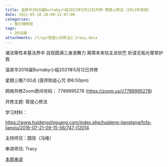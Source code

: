 ```yaml
---
title: 温哥华2016届Burnaby小组2021年5月12日共修-菩提心修法（2012年视频）
date: 2021-05-10 20:09:12-07:00
categories:
  - 慧灯禅修班
tags:
  - 2016届
attachments: /f/up/菩提心的修法2_tracy.docx
---
```

诸法等性本基法界中 自现圆满三身游舞力 离障本来怙主龙钦巴 祈请无垢光尊常护我

温哥华2016届Burnaby小组2021年5月12日共修 

星期三晚7:00点 (莲师除疫心咒 @6:50pm)

网络共修Zoom房间号码： 7789995278 (<https://zoom.us/j/7789995278>)

共修主题: 菩提心修法

学习材料：

<https://www.huidengzhiguang.com/index.php/huideng-jiangtang/fofa-jianxiu/2016-07-21-09-15-56/747-l12014>



主持师兄：圆信（冯维）

串讲师兄: Tracy

[本周串讲](https://s3.ap-northeast-1.wasabisys.com/hdcx/hdv/f/up/菩提心的修法2_tracy.docx)
